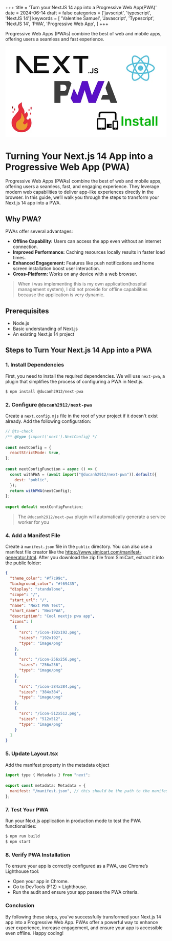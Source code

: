 +++
title = 'Turn your NextJS 14 app into a Progressive Web App(PWA)'
date = 2024-06-14
draft = false
categories = ['javscript', 'typescript', 'NextJS 14']
keywords = [
  'Valentine Samuel',
   'Javascript',
   'Typescript',
   'NextJS 14',
   'PWA',
    'Progressive Web App',
]
+++

Progressive Web Apps (PWAs) combine the best of web and mobile apps, offering users a seamless and fast experience.

![thumbnail](./thumb-nail.jpg)

# Turning Your Next.js 14 App into a Progressive Web App (PWA)

Progressive Web Apps (PWAs) combine the best of web and mobile apps, offering users a seamless, fast, and engaging experience. They leverage modern web capabilities to deliver app-like experiences directly in the browser. In this guide, we’ll walk you through the steps to transform your Next.js 14 app into a PWA.

## Why PWA?

PWAs offer several advantages:

- **Offline Capability:** Users can access the app even without an internet connection.
- **Improved Performance:** Caching resources locally results in faster load times.
- **Enhanced Engagement:** Features like push notifications and home screen installation boost user interaction.
- **Cross-Platform:** Works on any device with a web browser.

> When i was implementing this is my own application(hospital management system), I did not provide for offline capabilities because the application is very dynamic.

## Prerequisites

- Node.js
- Basic understanding of Next.js
- An existing Next.js 14 project

## Steps to Turn Your Next.js 14 App into a PWA

### 1. Install Dependencies

First, you need to install the required dependencies. We will use `next-pwa`, a plugin that simplifies the process of configuring a PWA in Next.js.

```bash
$ npm install @ducanh2912/next-pwa
```

### 2. Configure `@ducanh2912/next-pwa`

Create a `next.config.mjs` file in the root of your project if it doesn't exist already. Add the following configuration:

```js
// @ts-check
/** @type {import('next').NextConfig} */

const nextConfig = {
  reactStrictMode: true,
};

const nextConfigFunction = async () => {
  const withPWA = (await import("@ducanh2912/next-pwa")).default({
    dest: "public",
  });
  return withPWA(nextConfig);
};

export default nextConfigFunction;
```

> The `@ducanh2912/next-pwa` plugin will automatically generate a service worker for you

### 4. Add a Manifest File

Create a `manifest.json` file in the `public` directory. You can also use a manifest file creator like the https://www.simicart.com/manifest-generator.html. After you download the zip file from SimiCart, extract it into the public folder:

```json
{
  "theme_color": "#f7c99c",
  "background_color": "#f69435",
  "display": "standalone",
  "scope": "/",
  "start_url": "/",
  "name": "Next PWA Test",
  "short_name": "NextPWA",
  "description": "Cool nextjs pwa app",
  "icons": [
    {
      "src": "/icon-192x192.png",
      "sizes": "192x192",
      "type": "image/png"
    },
    {
      "src": "/icon-256x256.png",
      "sizes": "256x256",
      "type": "image/png"
    },
    {
      "src": "/icon-384x384.png",
      "sizes": "384x384",
      "type": "image/png"
    },
    {
      "src": "/icon-512x512.png",
      "sizes": "512x512",
      "type": "image/png"
    }
  ]
}
```

### 5. Update Layout.tsx

Add the manifest property in the metadata object

```jsx
import type { Metadata } from "next";

export const metadata: Metadata = {
  manifest: "/manifest.json", // this should be the path to the manifest file in the public directory
};
```

### 7. Test Your PWA

Run your Next.js application in production mode to test the PWA functionalities:

```bash
$ npm run build
$ npm start
```

### 8. Verify PWA Installation

To ensure your app is correctly configured as a PWA, use Chrome’s Lighthouse tool:

- Open your app in Chrome.
- Go to DevTools (F12) > Lighthouse.
- Run the audit and ensure your app passes the PWA criteria.

### Conclusion

By following these steps, you've successfully transformed your Next.js 14 app into a Progressive Web App. PWAs offer a powerful way to enhance user experience, increase engagement, and ensure your app is accessible even offline. Happy coding!